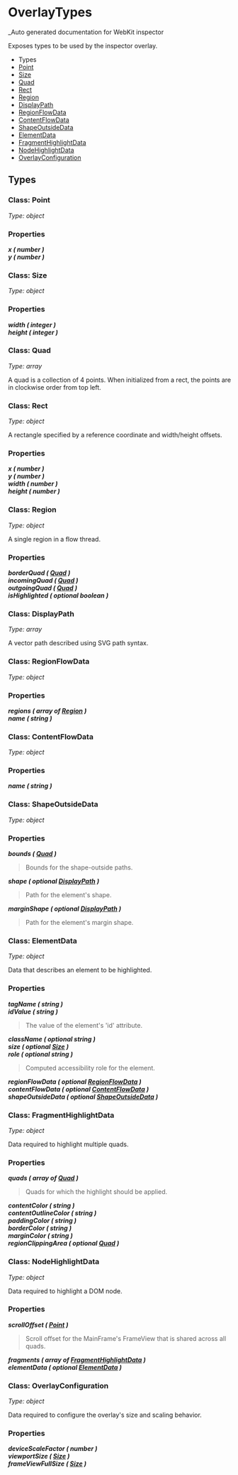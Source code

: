 # OverlayTypes

_Auto generated documentation for WebKit inspector

Exposes types to be used by the inspector overlay.


* Types
 * [Point](#class-point)
 * [Size](#class-size)
 * [Quad](#class-quad)
 * [Rect](#class-rect)
 * [Region](#class-region)
 * [DisplayPath](#class-displaypath)
 * [RegionFlowData](#class-regionflowdata)
 * [ContentFlowData](#class-contentflowdata)
 * [ShapeOutsideData](#class-shapeoutsidedata)
 * [ElementData](#class-elementdata)
 * [FragmentHighlightData](#class-fragmenthighlightdata)
 * [NodeHighlightData](#class-nodehighlightdata)
 * [OverlayConfiguration](#class-overlayconfiguration)


## Types

### Class: Point

_Type: object_

### Properties

_**x ( number )**_<br>
_**y ( number )**_<br>


### Class: Size

_Type: object_

### Properties

_**width ( integer )**_<br>
_**height ( integer )**_<br>


### Class: Quad

_Type: array_

A quad is a collection of 4 points. When initialized from a rect, the points are in clockwise order from top left.


### Class: Rect

_Type: object_

A rectangle specified by a reference coordinate and width/height offsets.

### Properties

_**x ( number )**_<br>
_**y ( number )**_<br>
_**width ( number )**_<br>
_**height ( number )**_<br>


### Class: Region

_Type: object_

A single region in a flow thread.

### Properties

_**borderQuad ( [Quad](#class-quad) )**_<br>
_**incomingQuad ( [Quad](#class-quad) )**_<br>
_**outgoingQuad ( [Quad](#class-quad) )**_<br>
_**isHighlighted ( optional boolean )**_<br>


### Class: DisplayPath

_Type: array_

A vector path described using SVG path syntax.


### Class: RegionFlowData

_Type: object_

### Properties

_**regions ( array of [Region](#class-region) )**_<br>
_**name ( string )**_<br>


### Class: ContentFlowData

_Type: object_

### Properties

_**name ( string )**_<br>


### Class: ShapeOutsideData

_Type: object_

### Properties

_**bounds ( [Quad](#class-quad) )**_<br>
> Bounds for the shape-outside paths.

_**shape ( optional [DisplayPath](#class-displaypath) )**_<br>
> Path for the element's shape.

_**marginShape ( optional [DisplayPath](#class-displaypath) )**_<br>
> Path for the element's margin shape.



### Class: ElementData

_Type: object_

Data that describes an element to be highlighted.

### Properties

_**tagName ( string )**_<br>
_**idValue ( string )**_<br>
> The value of the element's 'id' attribute.

_**className ( optional string )**_<br>
_**size ( optional [Size](#class-size) )**_<br>
_**role ( optional string )**_<br>
> Computed accessibility role for the element.

_**regionFlowData ( optional [RegionFlowData](#class-regionflowdata) )**_<br>
_**contentFlowData ( optional [ContentFlowData](#class-contentflowdata) )**_<br>
_**shapeOutsideData ( optional [ShapeOutsideData](#class-shapeoutsidedata) )**_<br>


### Class: FragmentHighlightData

_Type: object_

Data required to highlight multiple quads.

### Properties

_**quads ( array of [Quad](#class-quad) )**_<br>
> Quads for which the highlight should be applied.

_**contentColor ( string )**_<br>
_**contentOutlineColor ( string )**_<br>
_**paddingColor ( string )**_<br>
_**borderColor ( string )**_<br>
_**marginColor ( string )**_<br>
_**regionClippingArea ( optional [Quad](#class-quad) )**_<br>


### Class: NodeHighlightData

_Type: object_

Data required to highlight a DOM node.

### Properties

_**scrollOffset ( [Point](#class-point) )**_<br>
> Scroll offset for the MainFrame's FrameView that is shared across all quads.

_**fragments ( array of [FragmentHighlightData](#class-fragmenthighlightdata) )**_<br>
_**elementData ( optional [ElementData](#class-elementdata) )**_<br>


### Class: OverlayConfiguration

_Type: object_

Data required to configure the overlay's size and scaling behavior.

### Properties

_**deviceScaleFactor ( number )**_<br>
_**viewportSize ( [Size](#class-size) )**_<br>
_**frameViewFullSize ( [Size](#class-size) )**_<br>




